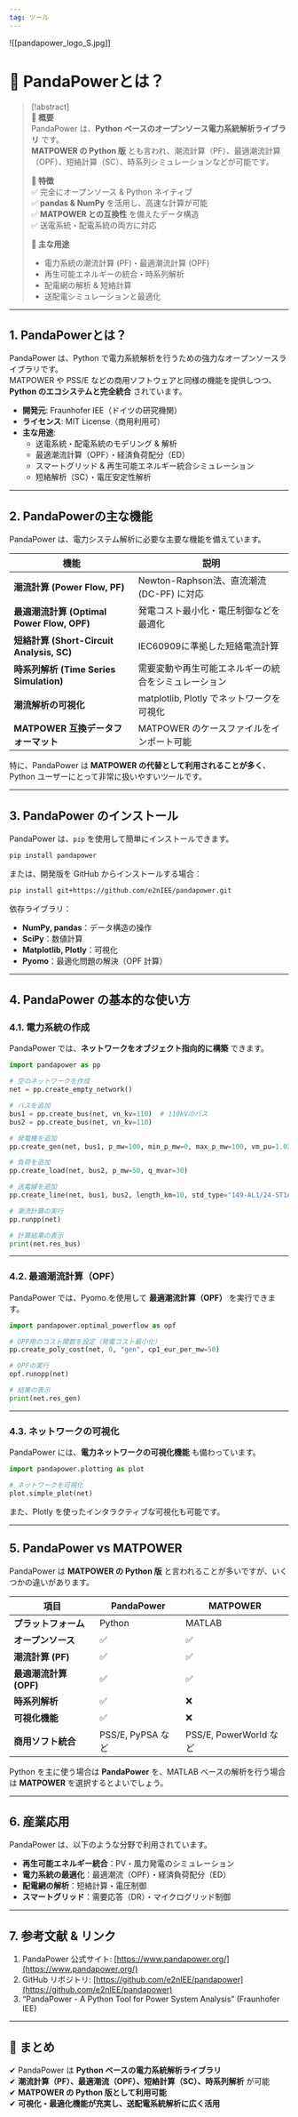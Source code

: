 ```yaml
---
tag: ツール
---
```



![[pandapower_logo_S.jpg]]

# 🐼 **PandaPowerとは？**

> [!abstract]  
> **📌 概要**  
> PandaPower は、**Python ベースのオープンソース電力系統解析ライブラリ** です。  
> **MATPOWER の Python 版** とも言われ、潮流計算（PF）、最適潮流計算（OPF）、短絡計算（SC）、時系列シミュレーションなどが可能です。
> 
> **🔹 特徴**  
> ✅ 完全にオープンソース & Python ネイティブ  
> ✅ **pandas & NumPy** を活用し、高速な計算が可能  
> ✅ **MATPOWER との互換性** を備えたデータ構造  
> ✅ 送電系統・配電系統の両方に対応
> 
> **🔹 主な用途**
> 
> - 電力系統の潮流計算 (PF)・最適潮流計算 (OPF)
> - 再生可能エネルギーの統合・時系列解析
> - 配電網の解析 & 短絡計算
> - 送配電シミュレーションと最適化

---

## **1. PandaPowerとは？**

PandaPower は、Python で電力系統解析を行うための強力なオープンソースライブラリです。  
MATPOWER や PSS/E などの商用ソフトウェアと同様の機能を提供しつつ、**Python のエコシステムと完全統合** されています。

- **開発元**: Fraunhofer IEE（ドイツの研究機関）
- **ライセンス**: MIT License（商用利用可）
- **主な用途**:
    - 送電系統・配電系統のモデリング & 解析
    - 最適潮流計算（OPF）・経済負荷配分（ED）
    - スマートグリッド & 再生可能エネルギー統合シミュレーション
    - 短絡解析（SC）・電圧安定性解析

---

## **2. PandaPowerの主な機能**

PandaPower は、電力システム解析に必要な主要な機能を備えています。

|機能|説明|
|---|---|
|**潮流計算 (Power Flow, PF)**|Newton-Raphson法、直流潮流 (DC-PF) に対応|
|**最適潮流計算 (Optimal Power Flow, OPF)**|発電コスト最小化・電圧制御などを最適化|
|**短絡計算 (Short-Circuit Analysis, SC)**|IEC60909に準拠した短絡電流計算|
|**時系列解析 (Time Series Simulation)**|需要変動や再生可能エネルギーの統合をシミュレーション|
|**潮流解析の可視化**|matplotlib, Plotly でネットワークを可視化|
|**MATPOWER 互換データフォーマット**|MATPOWER のケースファイルをインポート可能|

特に、PandaPower は **MATPOWER の代替として利用されることが多く**、Python ユーザーにとって非常に扱いやすいツールです。

---

## **3. PandaPower のインストール**

PandaPower は、`pip` を使用して簡単にインストールできます。

```bash
pip install pandapower
```

または、開発版を GitHub からインストールする場合：

```bash
pip install git+https://github.com/e2nIEE/pandapower.git
```

依存ライブラリ：

- **NumPy, pandas**：データ構造の操作
- **SciPy**：数値計算
- **Matplotlib, Plotly**：可視化
- **Pyomo**：最適化問題の解決（OPF 計算）

---

## **4. PandaPower の基本的な使い方**

### **4.1. 電力系統の作成**

PandaPower では、**ネットワークをオブジェクト指向的に構築** できます。

```python
import pandapower as pp

# 空のネットワークを作成
net = pp.create_empty_network()

# バスを追加
bus1 = pp.create_bus(net, vn_kv=110)  # 110kVのバス
bus2 = pp.create_bus(net, vn_kv=110)

# 発電機を追加
pp.create_gen(net, bus1, p_mw=100, min_p_mw=0, max_p_mw=100, vm_pu=1.02)

# 負荷を追加
pp.create_load(net, bus2, p_mw=50, q_mvar=30)

# 送電線を追加
pp.create_line(net, bus1, bus2, length_km=10, std_type="149-AL1/24-ST1A 110.0")

# 潮流計算の実行
pp.runpp(net)

# 計算結果の表示
print(net.res_bus)
```

---

### **4.2. 最適潮流計算（OPF）**

PandaPower では、Pyomo を使用して **最適潮流計算（OPF）** を実行できます。

```python
import pandapower.optimal_powerflow as opf

# OPF用のコスト関数を設定（発電コスト最小化）
pp.create_poly_cost(net, 0, "gen", cp1_eur_per_mw=50)

# OPFの実行
opf.runopp(net)

# 結果の表示
print(net.res_gen)
```

---

### **4.3. ネットワークの可視化**

PandaPower には、**電力ネットワークの可視化機能** も備わっています。

```python
import pandapower.plotting as plot

# ネットワークを可視化
plot.simple_plot(net)
```

また、Plotly を使ったインタラクティブな可視化も可能です。

---

## **5. PandaPower vs MATPOWER**

PandaPower は **MATPOWER の Python 版** と言われることが多いですが、いくつかの違いがあります。

|項目|PandaPower|MATPOWER|
|---|---|---|
|**プラットフォーム**|Python|MATLAB|
|**オープンソース**|✅|✅|
|**潮流計算 (PF)**|✅|✅|
|**最適潮流計算 (OPF)**|✅|✅|
|**時系列解析**|✅|❌|
|**可視化機能**|✅|❌|
|**商用ソフト統合**|PSS/E, PyPSA など|PSS/E, PowerWorld など|

Python を主に使う場合は **PandaPower** を、MATLAB ベースの解析を行う場合は **MATPOWER** を選択するとよいでしょう。

---

## **6. 産業応用**

PandaPower は、以下のような分野で利用されています。

- **再生可能エネルギー統合**：PV・風力発電のシミュレーション
- **電力系統の最適化**：最適潮流（OPF）・経済負荷配分（ED）
- **配電網の解析**：短絡計算・電圧制御
- **スマートグリッド**：需要応答（DR）・マイクログリッド制御

---

## **7. 参考文献 & リンク**

1. PandaPower 公式サイト: [https://www.pandapower.org/](https://www.pandapower.org/)
2. GitHub リポジトリ: [https://github.com/e2nIEE/pandapower](https://github.com/e2nIEE/pandapower)
3. “PandaPower - A Python Tool for Power System Analysis” (Fraunhofer IEE)

---

## **📌 まとめ**

✔ PandaPower は **Python ベースの電力系統解析ライブラリ**  
✔ **潮流計算（PF）、最適潮流（OPF）、短絡計算（SC）、時系列解析** が可能  
✔ **MATPOWER の Python 版として利用可能**  
✔ **可視化・最適化機能が充実し、送配電系統解析に広く活用**

